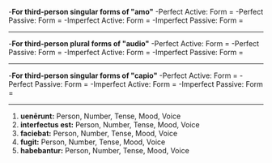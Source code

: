 -**For third-person singular forms of "amo"**
-Perfect Active: Form = 
-Perfect Passive: Form = 
-Imperfect Active: Form = 
-Imperfect Passive: Form =
***
-**For third-person plural forms of "audio"**
-Perfect Active: Form = 
-Perfect Passive: Form = 
-Imperfect Active: Form = 
-Imperfect Passive: Form =
***
-**For third-person singular forms of "capio"**
-Perfect Active: Form = 
-Perfect Passive: Form = 
-Imperfect Active: Form = 
-Imperfect Passive: Form =
***
1. **uenērunt:** Person, Number, Tense, Mood, Voice
2. **interfectus est:** Person, Number, Tense, Mood, Voice
3. **faciebat:** Person, Number, Tense, Mood, Voice
4. **fugit:** Person, Number, Tense, Mood, Voice
5. **habebantur:** Person, Number, Tense, Mood, Voice
